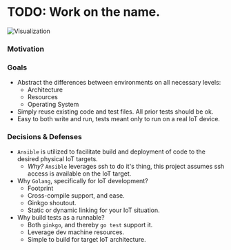 # TODO: Work on the name.

![Visualization]()

### Motivation

### Goals

- Abstract the differences between environments on all necessary levels:
    - Architecture
    - Resources
    - Operating System
- Simply reuse existing code and test files. All prior tests should be ok.
- Easy to both write and run, tests meant only to run on a real IoT device.

### Decisions & Defenses

- `Ansible` is utilized to facilitate build and deployment of code to the desired physical IoT targets.
    - *Why?* `Ansible` leverages ssh to do it's thing, this project assumes ssh access is available on the IoT target.
- Why `Golang`, specifically for IoT development?
    - Footprint
    - Cross-compile support, and ease.
    - Ginkgo shoutout.
    - Static or dynamic linking for your IoT situation.
- Why build tests as a runnable?
    - Both `ginkgo`, and thereby `go test` support it.
    - Leverage dev machine resources.
    - Simple to build for target IoT architecture.
